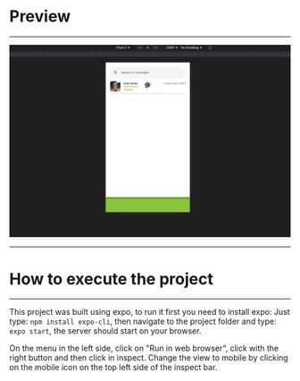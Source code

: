 # Preview
---

![Preview Image](./preview_image.png)

---
# How to execute the project
---

This project was built using expo, to run it first you need to install expo:
Just type: `npm install expo-cli`, then navigate to the project folder and
type: `expo start`, the server should start on your browser.

On the menu in the left side, click on "Run in web browser", click with the
right button and then click in inspect. Change the view to mobile by clicking
on the mobile icon on the top left side of the inspect bar.